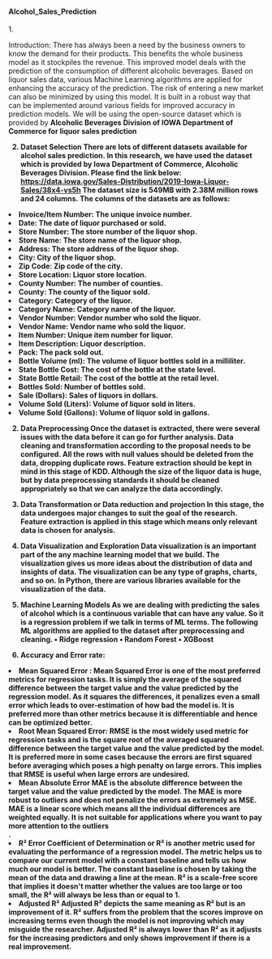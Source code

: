 #### Alcohol_Sales_Prediction
1.<p> Introduction: There has always been a need by the business owners to know the demand for their products. This benefits the whole business model as it stockpiles the revenue. This improved model deals with the prediction of the consumption of different alcoholic beverages. Based on liquor sales data, various Machine Learning algorithms are applied for enhancing the accuracy of the prediction. The risk of entering a new market can also be minimized by using this model. It is built in a robust way that can be implemented around various fields for improved accuracy in prediction models. We will be using the open-source dataset which is provided by <b> Alcoholic Beverages Division of IOWA Department of Commerce for liquor sales prediction</p>

2. Dataset Selection
There are lots of different datasets available for alcohol sales prediction. In this research, we have used the dataset which is provided by Iowa Department of Commerce, Alcoholic Beverages Division. Please find the link below:
<a href="https://data.iowa.gov/Sales-Distribution/2019-Iowa-Liquor-Sales/38x4-vs5h">https://data.iowa.gov/Sales-Distribution/2019-Iowa-Liquor-Sales/38x4-vs5h</a>
The dataset size is 549MB with 2.38M million rows and 24 columns. The columns of the datasets are as follows:
  <li>Invoice/Item Number: The unique invoice number.</li>
  <li>Date: The date of liquor purchased or sold.</li>
  <li>Store Number: The store number of the liquor shop.</li>
  <li>Store Name: The store name of the liquor shop.</li>
  <li>Address: The store address of the liquor shop.</li>
  <li>City: City of the liquor shop.</li>
  <li>Zip Code: Zip code of the city.</li>
  <li>Store Location: Liquor store location.</li> 
  <li>County Number: The number of counties.</li>
  <li>County: The county of the liquor sold.</li>
  <li>Category: Category of the liquor.</li>
  <li>Category Name: Category name of the liquor.</li>
  <li>Vendor Number: Vendor number who sold the liquor.</li>
  <li>Vendor Name: Vendor name who sold the liquor.</li>
  <li>Item Number: Unique item number for liquor.</li>
  <li>Item Description: Liquor description.</li>
  <li>Pack: The pack sold out.</li>
  <li>Bottle Volume (ml): The volume of liquor bottles sold in a milliliter.</li>
  <li>State Bottle Cost: The cost of the bottle at the state level. </li>
  <li>State Bottle Retail: The cost of the bottle at the retail level.</li>
  <li>Bottles Sold: Number of bottles sold.</li>
  <li>Sale (Dollars): Sales of liquors in dollars.</li> 
  <li>Volume Sold (Liters): Volume of liquor sold in liters.</li> 
  <li>Volume Sold (Gallons): Volume of liquor sold in gallons.</li>


2. Data Preprocessing
Once the dataset is extracted, there were several issues with the data before it can go for further analysis. Data cleaning and transformation according to the proposal needs to be configured. All the rows with null values should be deleted from the data, dropping duplicate rows. Feature extraction should be kept in mind in this stage of KDD. Although the size of the liquor data is huge, but by data preprocessing standards it should be cleaned appropriately so that we can analyze the data accordingly.

3. Data Transformation or Data reduction and projection
In this stage, the data undergoes major changes to suit the goal of the research. Feature extraction is applied in this stage which means only relevant data is chosen for analysis.

4. Data Visualization and Exploration
Data visualization is an important part of the any machine learning model that we build. The visualization gives us more ideas about the distribution of data and insights of data. The visualization can be any type of graphs, charts, and so on. In Python, there are various libraries available for the visualization of the data.

5. Machine Learning Models
As we are dealing with predicting the sales of alcohol which is a continuous variable that can have any value. So it is a regression problem if we talk in terms of ML terms. The following ML algorithms are applied to the dataset after preprocessing and cleaning. 
•	Ridge regression
•	Random Forest
•	XGBoost


6. Accuracy and Error rate: 
<li> Mean Squared Error : Mean Squared Error is one of the most preferred metrics for regression tasks. It is simply the average of the squared difference between               the target value and the value predicted by the regression model. As it squares the differences, it penalizes even a small error which leads to over-estimation of how           bad the model is. It is preferred more than other metrics because it is differentiable and hence can be optimized better.</li>
        
<li> Root Mean Squared Error: RMSE is the most widely used metric for regression tasks and is the square root of the averaged squared difference between the target               value and the value predicted by the model. It is preferred more in some cases because the errors are first squared before averaging which poses a high penalty on large         errors. This implies that RMSE is useful when large errors are undesired.</li>
        
<li> Mean Absolute Error
MAE is the absolute difference between the target value and the value predicted by the model. The MAE is more robust to outliers and does not penalize the errors as             extremely as MSE. MAE is a linear score which means all the individual differences are weighted equally. It is not suitable for applications where you want to pay more           attention to the outliers</li>.
        
<li> R² Error
Coefficient of Determination or R² is another metric used for evaluating the performance of a regression model. The metric helps us to compare our current model with a           constant baseline and tells us how much our model is better. The constant baseline is chosen by taking the mean of the data and drawing a line at the mean. R² is a               scale-free score that implies it doesn't matter whether the values are too large or too small, the R² will always be less than or equal to 1. </li>
        
<li> Adjusted R²
Adjusted R² depicts the same meaning as R² but is an improvement of it. R² suffers from the problem that the scores improve on increasing terms even though the model is         not improving which may misguide the researcher. Adjusted R² is always lower than R² as it adjusts for the increasing predictors and only shows improvement if there is a         real improvement. 

        
        

        
